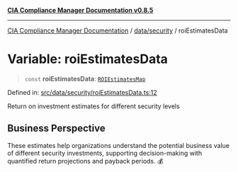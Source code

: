 [**CIA Compliance Manager Documentation v0.8.5**](../../../README.md)

***

[CIA Compliance Manager Documentation](../../../modules.md) / [data/security](../README.md) / roiEstimatesData

# Variable: roiEstimatesData

> `const` **roiEstimatesData**: [`ROIEstimatesMap`](../../../types/cia-services/interfaces/ROIEstimatesMap.md)

Defined in: [src/data/security/roiEstimatesData.ts:12](https://github.com/Hack23/cia-compliance-manager/blob/3ae0301247f765ba03c8c0fe645db4718bb8af76/src/data/security/roiEstimatesData.ts#L12)

Return on investment estimates for different security levels

## Business Perspective

These estimates help organizations understand the potential business value
of different security investments, supporting decision-making with quantified
return projections and payback periods. 💰
